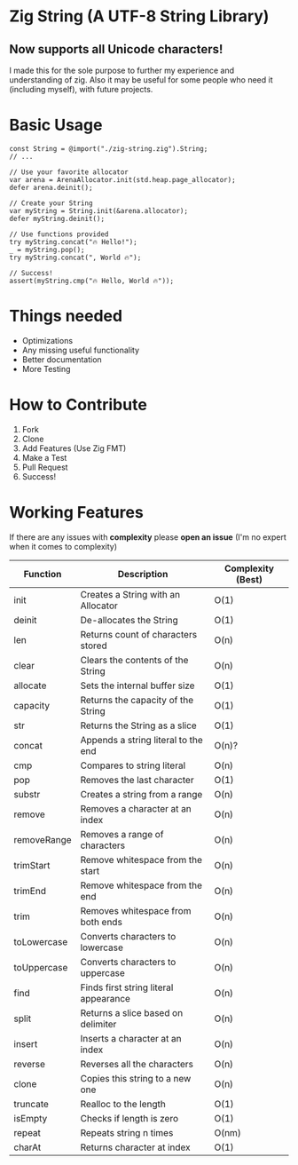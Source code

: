 # Zig String (A UTF-8 String Library)
## Now supports all Unicode characters!

I made this for the sole purpose to further my experience and understanding of zig.
Also it may be useful for some people who need it (including myself), with future projects.

# Basic Usage
```zig
const String = @import("./zig-string.zig").String;
// ...

// Use your favorite allocator
var arena = ArenaAllocator.init(std.heap.page_allocator);
defer arena.deinit();

// Create your String
var myString = String.init(&arena.allocator);
defer myString.deinit();

// Use functions provided
try myString.concat("🔥 Hello!");
_ = myString.pop();
try myString.concat(", World 🔥");

// Success!
assert(myString.cmp("🔥 Hello, World 🔥"));

```

# Things needed
- Optimizations
- Any missing useful functionality
- Better documentation
- More Testing


# How to Contribute
1. Fork
2. Clone
3. Add Features (Use Zig FMT)
4. Make a Test
5. Pull Request
6. Success!

# Working Features
If there are any issues with <b>complexity</b> please <b>open an issue</b>
(I'm no expert when it comes to complexity)

Function      | Description                              | Complexity (Best)
--------------|------------------------------------------|-----------
init          | Creates a String with an Allocator       | O(1)
deinit        | De-allocates the String                  | O(1)
len           | Returns count of characters stored       | O(n)
clear         | Clears the contents of the String        | O(n)
allocate      | Sets the internal buffer size            | O(1)
capacity      | Returns the capacity of the String       | O(1)
str           | Returns the String as a slice            | O(1)
concat        | Appends a string literal to the end      | O(n)?
cmp           | Compares to string literal               | O(n)
pop           | Removes the last character               | O(1)
substr        | Creates a string from a range            | O(n)
remove        | Removes a character at an index          | O(n)
removeRange   | Removes a range of characters            | O(n)
trimStart     | Remove whitespace from the start         | O(n)
trimEnd       | Remove whitespace from the end           | O(n)
trim          | Removes whitespace from both ends        | O(n)
toLowercase   | Converts characters to lowercase         | O(n)
toUppercase   | Converts characters to uppercase         | O(n)
find          | Finds first string literal appearance    | O(n)
split         | Returns a slice based on delimiter       | O(n)
insert        | Inserts a character at an index          | O(n)
reverse       | Reverses all the characters              | O(n)
clone         | Copies this string to a new one          | O(n)
truncate      | Realloc to the length                    | O(1)
isEmpty       | Checks if length is zero                 | O(1)
repeat        | Repeats string n times                   | O(nm)
charAt        | Returns character at index               | O(1)
